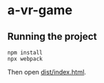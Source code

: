 # a-vr-game

## Running the project

```
npm install
npx webpack
```

Then open [dist/index.html](dist/index.html).
